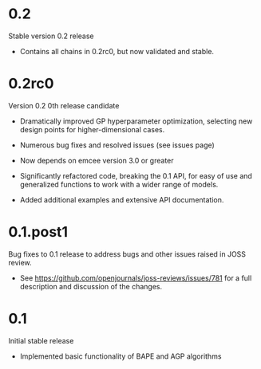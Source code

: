 0.2
======

Stable version 0.2 release

* Contains all chains in 0.2rc0, but now validated and stable.

0.2rc0
======

Version 0.2 0th release candidate

* Dramatically improved GP hyperparameter optimization, selecting new design points for higher-dimensional cases.

* Numerous bug fixes and resolved issues (see issues page)

* Now depends on emcee version 3.0 or greater

* Significantly refactored code, breaking the 0.1 API, for easy of use and generalized functions to work with a wider range of models.

* Added additional examples and extensive API documentation.

0.1.post1
=========

Bug fixes to 0.1 release to address bugs and other issues raised in JOSS review.

* See https://github.com/openjournals/joss-reviews/issues/781 for a full description and discussion of the changes.

0.1
===

Initial stable release

* Implemented basic functionality of BAPE and AGP algorithms
